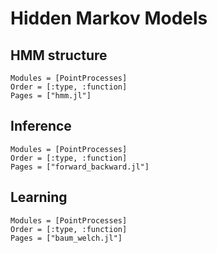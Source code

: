 # Hidden Markov Models

## HMM structure

```@autodocs
Modules = [PointProcesses]
Order = [:type, :function]
Pages = ["hmm.jl"]
```

## Inference

```@autodocs
Modules = [PointProcesses]
Order = [:type, :function]
Pages = ["forward_backward.jl"]
```

## Learning

```@autodocs
Modules = [PointProcesses]
Order = [:type, :function]
Pages = ["baum_welch.jl"]
```